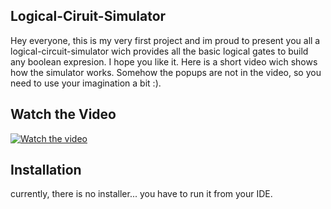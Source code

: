 ## Logical-Ciruit-Simulator

Hey everyone, this is my very first project and im proud to present you all a logical-circuit-simulator wich provides all the basic logical gates to build any boolean expresion. I hope you like it.
Here is a short video wich shows how the simulator works. Somehow the popups are not in the video, so you need to use your imagination a bit :).

## Watch the Video

[![Watch the video](https://img.youtube.com/vi/Ug6q-KpZwLE/hqdefault.jpg)](https://youtu.be/Ug6q-KpZwLE)

## Installation

currently, there is no installer...
you have to run it from your IDE.
